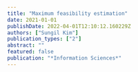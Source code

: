 ```yaml
---
title: "Maximum feasibility estimation"
date: 2021-01-01
publishDate: 2022-04-01T12:10:12.160229Z
authors: ["Sungil Kim"]
publication_types: ["2"]
abstract: ""
featured: false
publication: "*Information Sciences*"
---
```


